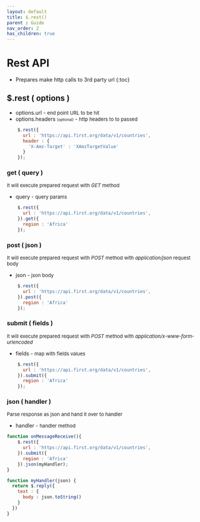 ```yaml
---
layout: default
title: $.rest()
parent : Guide
nav_order: 2
has_children: true
---
```

# Rest API
- Prepares make http calls to 3rd party url
{:toc}

## $.rest ( options )
*  options.url - <font size="2"> end point URL to be hit</font>
*  options.headers <font size="1"> (optional)</font> - <font size="2">http headers to to passed </font>

```javascript
    $.rest({
      url : 'https://api.first.org/data/v1/countries',
      header : {
        'X-Amz-Target' : 'XAmzTargetValue'
      }
    });
```
### get ( query )
<font size="2">It will execute prepared request with <i>GET</i> method</font>
  *  query - <font size="2"> query params</font>

```javascript
    $.rest({
      url : 'https://api.first.org/data/v1/countries',
    }).get({
      region : 'Africa'
    });
```

### post ( json )
<font size="2">It will execute prepared request with <i>POST</i> method with <i>application/json</i> request body</font>
  *  json - <font size="2"> json body</font>

```javascript
    $.rest({
      url : 'https://api.first.org/data/v1/countries',
    }).post({
      region : 'Africa'
    });
```
### submit ( fields )
<font size="2">It will execute prepared request with <i>POST</i> method with <i>application/x-www-form-urlencoded</i></font>
  *  fields - <font size="2"> map with fields values</font>

```javascript
    $.rest({
      url : 'https://api.first.org/data/v1/countries',
    }).submit({
      region : 'Africa'
    });
```

### json ( handler )
<font size="2">Parse response as json and hand it over to handler</font>
  *  handler - <font size="2"> handler method</font>

```javascript
function onMessageReceive(){   
    $.rest({
      url : 'https://api.first.org/data/v1/countries',
    }).submit({
      region : 'Africa'
    }).json(myHandler);
}

function myHandler(json) {
  return $.reply({
    text : {
      body : json.toString()
    }
  })
}

```

